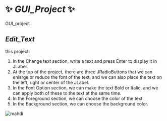 # ✨ ***GUI_Project*** ✨ 

GUI_project  

## *Edit_Text*  
this project:
1. In the Change text section, write a text and press Enter to display it in JLabel.
2. At the top of the project, there are three JRadioButtons that we can enlarge or reduce the font of the text, and we can also place the text on the left, right or center of the JLabel.
3. In the Font Option section, we can make the text Bold or Italic, and we can apply both of these to the text at the same time.
4. In the Foreground section, we can choose the color of the text.
5. In the Background section, we can choose the background color.  

![mahdi](https://user-images.githubusercontent.com/108512164/185474864-5a3dc198-3c8b-4e47-846c-55237dc81266.PNG)
